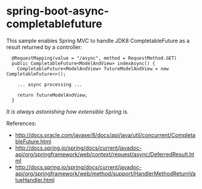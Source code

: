 spring-boot-async-completablefuture
===================================

This sample enables Spring MVC to handle JDK8 CompletableFuture as a result returned by a controller:

```
  @RequestMapping(value = "/async", method = RequestMethod.GET)
  public CompletableFuture<ModelAndView> indexAsync() {
    CompletableFuture<ModelAndView> futureModelAndView = new CompletableFuture<>();

    ... async processing ...

    return futureModelAndView;
  }
```

*It is always astonishing how extensible Spring is.*

References:

*   http://docs.oracle.com/javase/8/docs/api/java/util/concurrent/CompletableFuture.html
*   http://docs.spring.io/spring/docs/current/javadoc-api/org/springframework/web/context/request/async/DeferredResult.html
*   http://docs.spring.io/spring/docs/current/javadoc-api/org/springframework/web/method/support/HandlerMethodReturnValueHandler.html
